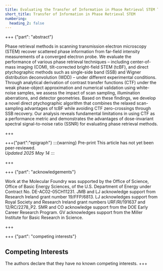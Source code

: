 ```yaml
---
title: Evaluating the Transfer of Information in Phase Retrieval STEM Techniques
short_title: Transfer of Information in Phase Retrieval STEM
numbering:
  heading_2: false
---
```


+++ {"part": "abstract"}

Phase retrieval methods in scanning transmission electron microscopy (STEM) recover scattered phase information from far-field intensity measurements of a converged electron probe.
We evaluate the performance of various phase retrieval techniques &ndash; including center-of-mass imaging (COM), tilt-corrected bright-field STEM (tcBF), and direct ptychographic methods such as single-side band (SSB) and Wigner distribution deconvolution (WDD) &ndash; under different experimental conditions.
Through analytical derivation of contrast transfer functions (CTF) under the weak phase-object approximation and numerical validation using white-noise samples, we assess the impact of scan sampling, illumination aberrations, and detector geometries.
Based on these findings, we develop a novel direct ptychographic algorithm that combines the relaxed scan-sampling advantages of tcBF while avoiding CTF zero-crossings through SSB recovery.
Our analysis reveals fundamental limitations in using CTF as a performance metric and demonstrates the advantages of dose-invariant spectral signal-to-noise ratio (SSNR) for evaluating phase retrieval methods.

+++

+++{"part":"epigraph"}
:::{warning} Pre-print
This article has not yet been peer-reviewed.  
_Updated 2025 May 14_
:::

+++

+++ {"part": "acknowledgements"}

Work at the Molecular Foundry was supported by the Office of Science, Office of Basic Energy Sciences, of the U.S. Department of Energy under Contract No. DE-AC02-05CH11231.
JMB and LJ acknowledge support from Research Ireland grant number 19/FFP/6813.
LJ acknowledges support from Royal Society and Research Ireland grant numbers URF/RI/191637 and 12/RC/2278_P2.
SMR and CO acknowledge support from the DOE Early Career Research Program.
GV acknowledges support from the Miller Institute for Basic Research in Science.

+++

+++ {"part": "competing interests"}

## Competing Interests

The authors declare that they have no known competing interests.
+++
